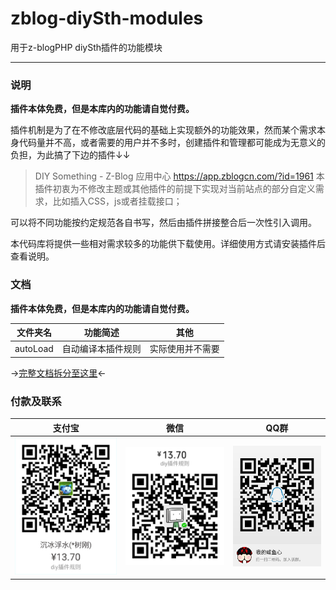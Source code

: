 # zblog-diySth-modules

用于z-blogPHP diySth插件的功能模块

----

### 说明

**插件本体免费，但是本库内的功能请自觉付费。**

插件机制是为了在不修改底层代码的基础上实现额外的功能效果，然而某个需求本身代码量并不高，或者需要的用户并不多时，创建插件和管理都可能成为无意义的负担，为此搞了下边的插件↓↓

> DIY Something - Z-Blog 应用中心
> https://app.zblogcn.com/?id=1961
> 本插件初衷为不修改主题或其他插件的前提下实现对当前站点的部分自定义需求，比如插入CSS，js或者挂载接口；

可以将不同功能按约定规范各自书写，然后由插件拼接整合后一次性引入调用。

本代码库将提供一些相对需求较多的功能供下载使用。详细使用方式请安装插件后查看说明。

### 文档

**插件本体免费，但是本库内的功能请自觉付费。**

| 文件夹名 | 功能简述 | 其他 |
| ---- | ---- | ---- |
| autoLoad |  自动编译本插件规则    |   实际使用并不需要   |

→[完整文档拆分至这里][doc]←

###  付款及联系

| 支付宝 | 微信 | QQ群 |
| ---- | ---- | ---- |
|   ![支付宝收款][Alipay]   |   ![微信收款][WeChat]   |   ![QQ群][qGroup]   |



[Alipay]: https://github.com/wdssmq/zblog-diySth-modules/raw/master/doc/Alipay.jpg  "支付宝收款"

[WeChat]: https://github.com/wdssmq/zblog-diySth-modules/raw/master/doc/WeChat.png  "微信收款"

[qGroup]: https://github.com/wdssmq/zblog-diySth-modules/raw/master/doc/qGroup.jpg  "QQ群"

[doc]: https://github.com/wdssmq/zblog-diySth-modules/blob/master/doc/doc.md "文档"